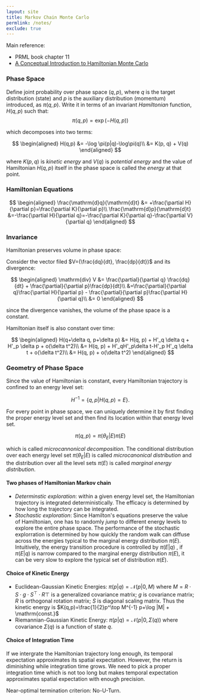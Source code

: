 ```yaml
---
layout: site
title: Markov Chain Monte Carlo
permlink: /notes/
exclude: true
---
```


Main reference:
- PRML book chapter 11
- [A Conceptual Introduction to Hamiltonian Monte Carlo](https://arxiv.org/pdf/1701.02434.pdf)

### Phase Space
Define joint probability over phase space $(q, p)$, where $q$ is the target distribution (state) and $p$ is the auxiliary distribution (momentum) introduced, as $\pi(q, p)$. Write it in terms of an invariant *Hamiltonian* function, $H(q, p)$ such that:
$$
\pi(q,p)=\exp(-H(q, p))
$$

which decomposes into two terms:

$$
\begin{aligned}
H(q,p) &= -\log \pi(p|q)-\log\pi(q)\\
&= K(p, q) + V(q)
\end{aligned}
$$

where $K(p,q)$ is *kinetic energy* and $V(q)$ is *potential energy* and the value of Hamiltonian $H(q,p)$ itself in the phase space is called the *energy* at that point.


### Hamiltonian Equations

$$
\begin{aligned}
\frac{\mathrm{d}q}{\mathrm{d}t} &= +\frac{\partial H}{\partial p}=\frac{\partial K}{\partial p}\\
\frac{\mathrm{d}p}{\mathrm{d}t} &=-\frac{\partial H}{\partial q}=-\frac{\partial K}{\partial q}-\frac{\partial V}{\partial q}
\end{aligned}
$$

### Invariance
Hamiltonian preserves volume in phase space:

Consider the vector filed $V=(\frac{dq}{dt}, \frac{dp}{dt})$ and its divergence:

$$
\begin{aligned}
\mathrm{div} V &= \frac{\partial}{\partial q} \frac{dq}{dt} + \frac{\partial}{\partial p}\frac{dp}{dt}\\
&=\frac{\partial}{\partial q}\frac{\partial H}{\partial p} - \frac{\partial}{\partial p}\frac{\partial H}{\partial q}\\
&= 0
\end{aligned}
$$

since the divergence vanishes, the volume of the phase space is a constant.


Hamiltonian itself is also constant over time:

$$
\begin{aligned}
H(q+\delta q, p+\delta p)
&= H(q, p) + H'_q \delta q + H'_p \delta p + o(\delta t^2)\\
&= H(q, p) + H'_qH'_p\delta t-H'_p H'_q \delta t + o(\delta t^2)\\
&= H(q, p) + o(\delta t^2)
\end{aligned}
$$


### Geometry of Phase Space
Since the value of Hamiltonian is constant, every Hamiltonian trajectory is confined to an energy level set:

$$
H^{-1}=\{q, p| H(q, p)=E\}.
$$

For every point in phase space, we can uniquely determine it by first finding the proper energy level set and then find its location within that energy level set.

$$
\pi(q,p)=\pi(\theta_E|E)\pi(E)
$$

which is called *microcannonical decomposition*. The conditional distribution over each energy level set $\pi (\theta_E|E)$ is called *microcanonical distribution* and the distribution over all the level sets $\pi(E)$ is called *marginal energy distribution*.

#### Two phases of Hamiltonian Markov chain
- *Determinstic exploration*: within a given energy level set, the Hamiltonian trajectory is integrated deterministically. The efficacy is determined by how long the trajectory can be integrated.
- *Stochastic exploration*: Since Hamilton's equations preserve the value of Hamiltonian, one has to randomly *jump* to different energy levels to explore the entire phase space. The performance of the stochastic explorration is determined by how quickly the random walk can diffuse across the energies typical to the marginal energy distribution $\pi(E)$. Intuitively, the energy transition procedure is controlled by  $\pi(E|q)$ , if $\pi(E|q)$ is narrow compared to the marginal energy distribution $\pi(E)$, it can be very slow to explore the typical set of distribution $\pi(E)$.

#### Choice of Kinetic Energy
- Euclidean-Gaussian Kinetic Energies: $\pi(p|q)=\mathcal{N}(p|0, M)$ where $M=R\cdot S\cdot g\cdot S^\top \cdot R\top$ is a generalized covariance matrix; $g$ is covariance matrix; $R$ is orthogonal rotation matrix; $S$ is diagonal scaling matrix. Thus the kinetic energy is $K(q,p)=\frac{1}{2}p^\top M^{-1} p+\log |M| + \mathrm{const.}$
- Riemannian-Gaussian Kinetic Energy: $\pi(p|q)=\mathcal{N}(p|0, \Sigma(q))$ where covariance $\Sigma(q)$ is a function of state $q$.

#### Choice of Integration Time
If we intergrate the Hamiltonian trajectory long enough, its temporal expectation approximates its spatial expectation. However, the return is diminishing while integration time grows. We need to pick a proper integration time which is not too long but makes temporal expectation approximates spatial expectation with enough precision.

Near-optimal termination criterion: No-U-Turn.
